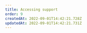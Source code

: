```yaml
---
title: Accessing support
order: 9
createdAt: 2022-09-01T14:42:21.728Z
updatedAt: 2022-09-01T14:42:21.731Z
---
```

